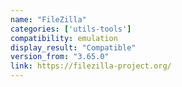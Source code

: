 ```yaml
---
name: "FileZilla"
categories: ['utils-tools']
compatibility: emulation
display_result: "Compatible"
version_from: "3.65.0"
link: https://filezilla-project.org/
---
```


